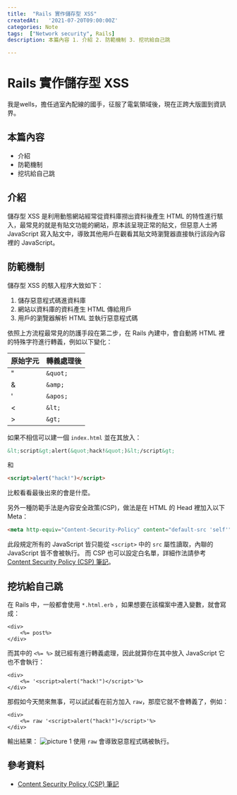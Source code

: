 ```yaml
---
title:  "Rails 實作儲存型 XSS"
createdAt:   '2021-07-20T09:00:00Z'
categories: Note
tags:  ["Network security", Rails]
description: 本篇內容 1. 介紹 2. 防範機制 3. 挖坑給自己跳

---
```

# Rails 實作儲存型 XSS

我是wells，擔任過室內配線的國手，征服了電氣領域後，現在正跨大版圖到資訊界。

## 本篇內容
- 介紹
- 防範機制
- 挖坑給自己跳

## 介紹
儲存型 XSS 是利用動態網站經常從資料庫撈出資料後產生 HTML 的特性進行駭入，最常見的就是有貼文功能的網站，原本該呈現正常的貼文，但惡意人士將 JavaScript 寫入貼文中，導致其他用戶在觀看其貼文時瀏覽器直接執行該段內容裡的 JavaScript。
## 防範機制
儲存型 XSS 的駭入程序大致如下：
1. 儲存惡意程式碼進資料庫
2. 網站以資料庫的資料產生 HTML 傳給用戶
3. 用戶的瀏覽器解析 HTML 並執行惡意程式碼

依照上方流程最常見的防護手段在第二步，在 Rails 內建中，會自動將 HTML 裡的特殊字符進行轉義，例如以下變化：

| 原始字元 | 轉義處理後 |
| -------- | ---------- |
| "        | `&quot;`   |
| &        | `&amp;`    |
| '        | `&apos;`   |
| <        | `&lt;`     |
| >        | `&gt;`     |

如果不相信可以建一個 `index.html` 並在其放入：
```html
&lt;script&gt;alert(&quot;hack!&quot;)&lt;/script&gt;
```
和
```html
<script>alert("hack!")</script>
```
比較看看最後出來的會是什麼。

另外一種防範手法是內容安全政策(CSP)，做法是在 HTML 的 Head 裡加入以下 Meta：
```html
<meta http-equiv="Content-Security-Policy" content="default-src 'self'">
```
此段規定所有的 JavaScript 皆只能從 `<script>` 中的 `src` 屬性讀取，內聯的 JavaScript 皆不會被執行。
而 CSP 也可以設定白名單，詳細作法請參考 [Content Security Policy (CSP) 筆記](https://hackmd.io/@Eotones/BkOX6u5kX)。

## 挖坑給自己跳
 在 Rails 中，一般都會使用 `*.html.erb` ，如果想要在該檔案中遷入變數，就會寫成：
```erb
<div>
    <%= post%>
</div>
```
而其中的 `<%= %>` 就已經有進行轉義處理，因此就算你在其中放入 JavaScript 它也不會執行：
```erb
<div>
    <%= '<script>alert("hack!")</script>'%>
</div>
```
那假如今天閒來無事，可以試試看在前方加入 `raw`，那麼它就不會轉義了，例如：
```erb
<div>
    <%= raw '<script>alert("hack!")</script>'%>
</div>
```
輸出結果：
![picture 1](2021-07-20-實作儲存型XSS-2e7a6835c92703092a708c5799b85869200c9fd35da85fda8f7bf9d40ef1c7a4.png)
使用 `raw` 會導致惡意程式碼被執行。

## 參考資料
- [Content Security Policy (CSP) 筆記](https://hackmd.io/@Eotones/BkOX6u5kX)
